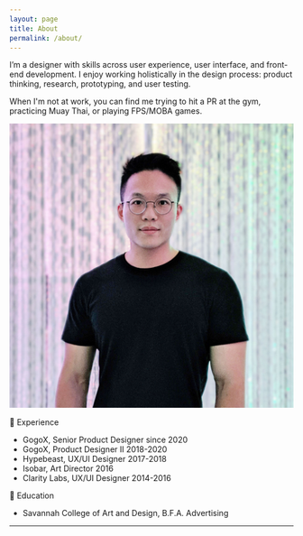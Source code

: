 ```yaml
---
layout: page
title: About
permalink: /about/
---
```



<div class="section big-text grid grid-d3-m1 tofadein">
  <div class="grid-item span-2">
    <p>I’m a designer with skills across user experience, user interface, and front-end development. I enjoy working holistically in the design process: product thinking, research, prototyping, and user testing.</p>
    <p>When I'm not at work, you can find me trying to hit a PR at the gym, practicing Muay Thai, or playing FPS/MOBA games.</p>
   
  </div>
  <div class="grid-item">
    <img src="/assets/me-4.jpg" class="pp"/>
  </div>
</div>
<div class="section big-text grid grid-d2-m1 tofadein">
  <div class="grid-item">
    <p>💼 Experience</p>
    <ul>
      <li>GogoX, Senior Product Designer since 2020</li>
      <li>GogoX, Product Designer II 2018-2020</li>
      <li>Hypebeast, UX/UI Designer 2017-2018</li>
      <li>Isobar, Art Director 2016</li>
      <li>Clarity Labs, UX/UI Designer 2014-2016</li>
    </ul>
  </div>
  <div class="grid-item">
    <p>🏫 Education</p>
    <ul>
      <li>Savannah College of Art and Design, B.F.A. Advertising</li>
    </ul>
  </div>
</div>
<hr>